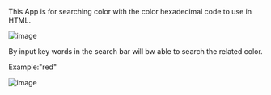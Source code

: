 This App is for searching color with the color hexadecimal code to use in HTML.

![image](https://github.com/user-attachments/assets/914d16eb-f654-42a2-b25e-bdacf6e911ba)

By input key words in the search bar will bw able to search the related color.

Example:"red"

![image](https://github.com/user-attachments/assets/54530333-1676-4771-b3de-0c90e78148d5)
